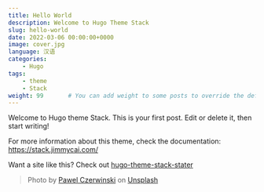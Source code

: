 ```yaml
---
title: Hello World
description: Welcome to Hugo Theme Stack
slug: hello-world
date: 2022-03-06 00:00:00+0000
image: cover.jpg
language: 汉语
categories:
    - Hugo
tags:
    - theme
    - Stack
weight: 99       # You can add weight to some posts to override the default sorting (date descending)
---
```


Welcome to Hugo theme Stack. This is your first post. Edit or delete it, then start writing!

For more information about this theme, check the documentation: https://stack.jimmycai.com/

Want a site like this? Check out [hugo-theme-stack-stater](https://github.com/CaiJimmy/hugo-theme-stack-starter)

> Photo by [Pawel Czerwinski](https://unsplash.com/@pawel_czerwinski) on [Unsplash](https://unsplash.com/)